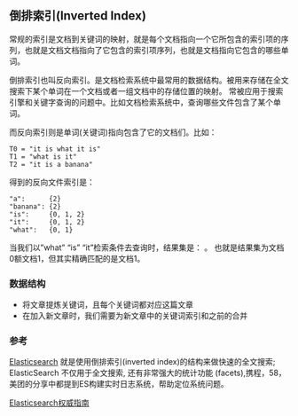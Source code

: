 
## 倒排索引(Inverted Index)


常规的索引是文档到关键词的映射，就是每个文档指向一个它所包含的索引项的序列，也就是文档文档指向了它包含的索引项序列，也就是文档指向它包含的哪些单词。

倒排索引也叫反向索引。是文档检索系统中最常用的数据结构。被用来存储在全文搜索下某个单词在一个文档或者一组文档中的存储位置的映射。
常被应用于搜索引擎和关键字查询的问题中。比如文档检索系统中，查询哪些文件包含了某个单词。

而反向索引则是单词(关键词)指向包含了它的文档们。比如：

```
T0 = "it is what it is"
T1 = "what is it"
T2 = "it is a banana"
```

得到的反向文件索引是：

```
"a":      {2}
"banana": {2}
"is":     {0, 1, 2}
"it":     {0, 1, 2}
"what":   {0, 1}
```

当我们以”what” “is” “it”检索条件去查询时，结果集是： 。
也就是结果集为文档0额文档1，但其实精确匹配的是文档1。


### 数据结构

- 将文章提炼关键词，且每个关键词都对应这篇文章
- 在加入新文章时，我们需要为新文章中的关键词索引和之前的合并



### 参考

[Elasticsearch](https://github.com/elastic/elasticsearch) 就是使用倒排索引(inverted index)的结构来做快速的全文搜索; ElasticSearch 不仅用于全文搜索, 还有非常强大的统计功能 (facets),携程，58，美团的分享中都提到ES构建实时日志系统，帮助定位系统问题。


[Elasticsearch权威指南](http://es.xiaoleilu.com/index.html)


